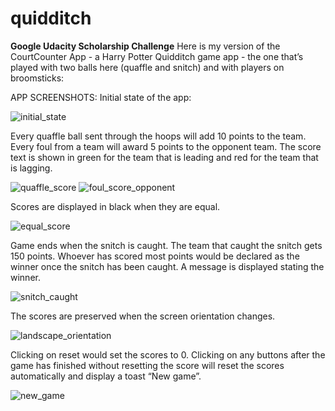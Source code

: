 # quidditch

**Google Udacity Scholarship Challenge**
Here is my version of the CourtCounter App - a Harry Potter Quidditch game app - the one that’s played with two balls here (quaffle and snitch) and with players on broomsticks:

APP SCREENSHOTS:
Initial state of the app:

![initial_state](https://user-images.githubusercontent.com/5392993/37603186-0e3cb1da-2bb4-11e8-9c3d-4c2cb5874043.png)

Every quaffle ball sent through the hoops will add 10 points to the team. Every foul from a team will award 5 points to the opponent team. The score text is shown in green for the team that is leading and red for the team that is lagging.

![quaffle_score](https://user-images.githubusercontent.com/5392993/37603205-17fd6372-2bb4-11e8-993c-073d23d0a1b2.png)   ![foul_score_opponent](https://user-images.githubusercontent.com/5392993/37603279-3b18d5bc-2bb4-11e8-9d3c-512b778eb2d6.png)

Scores are displayed in black when they are equal.

![equal_score](https://user-images.githubusercontent.com/5392993/37603303-45b7b72c-2bb4-11e8-90d0-5e91b588795b.png)

Game ends when the snitch is caught. The team that caught the snitch gets 150 points. Whoever has scored most points would be declared as the winner once the snitch has been caught. A message is displayed stating the winner.

![snitch_caught](https://user-images.githubusercontent.com/5392993/37603311-4bef689c-2bb4-11e8-9811-572e15e79560.png)

The scores are preserved when the screen orientation changes.

![landscape_orientation](https://user-images.githubusercontent.com/5392993/37603326-53921c7a-2bb4-11e8-9359-abb857df7d8a.png)

Clicking on reset would set the scores to 0. Clicking on any buttons after the game has finished without resetting the score will reset the scores automatically and display a toast “New game”.

![new_game](https://user-images.githubusercontent.com/5392993/37603356-613d5c36-2bb4-11e8-9642-84f193f48da6.png)
